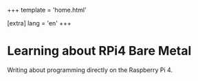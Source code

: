+++
template = 'home.html'

[extra]
lang = 'en'
+++

# Learning about RPi4 Bare Metal

Writing about programming directly on the Raspberry Pi 4.
